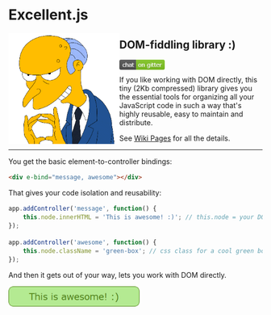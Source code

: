 # Excellent.js

<img align="left" width="220" height="220" src="./.github/images/burns.gif">

## DOM-fiddling library :)

<a href="https://gitter.im/vitaly-t/excellent"><img align="left" width="90" height="20" src="./.github/images/chat.png" alt="Join Chat"></a>
<br/>

If you like working with DOM directly, this tiny (2Kb compressed) library gives you the essential
tools for organizing all your JavaScript code in such a way that's highly reusable, easy to maintain and distribute.

See [Wiki Pages] for all the details.

---

You get the basic element-to-controller bindings:

```html
<div e-bind="message, awesome"></div>
```

That gives your code isolation and reusability:

```js
app.addController('message', function() {
    this.node.innerHTML = 'This is awesome! :)'; // this.node = your DOM element
});

app.addController('awesome', function() {
    this.node.className = 'green-box'; // css class for a cool green box
});
```

And then it gets out of your way, lets you work with DOM directly.

<a href="https://github.com/vitaly-t/excellent/wiki"><img align="left" width="260" height="40" src="./.github/images/awesome.png" alt="awesome"></a>

[Wiki Pages]:https://github.com/vitaly-t/excellent/wiki

